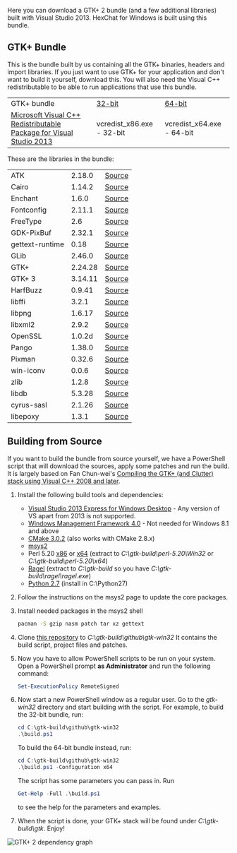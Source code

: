 Here you can download a GTK+ 2 bundle (and a few additional libraries) built with Visual Studio 2013. HexChat for Windows is built using this bundle.


## GTK+ Bundle

This is the bundle built by us containing all the GTK+ binaries, headers and import libraries. If you just want to use GTK+ for your application and don't want to build it yourself, download this. You will also need the Visual C++ redistributable to be able to run applications that use this bundle.

<table>
    <tr>
        <td>GTK+ bundle</td>
        <td><a href="https://dl.hexchat.net/gtk-win32/vc12/x86/gtk-Win32.7z">32-bit</a></td>
        <td><a href="https://dl.hexchat.net/gtk-win32/vc12/x64/gtk-x64.7z">64-bit</a></td>
    </tr>
    <tr>
        <td><a href="https://www.microsoft.com/en-us/download/details.aspx?id=40784">Microsoft Visual C++ Redistributable Package for Visual Studio 2013</a></td>
        <td>vcredist_x86.exe - 32-bit</a></td>
        <td>vcredist_x64.exe - 64-bit</a></td>
    </tr>
</table>

These are the libraries in the bundle:

<table>
    <tr>
        <td>ATK</td>
        <td>2.18.0</td>
        <td><a href="http://ftp.acc.umu.se/pub/GNOME/sources/atk/2.18/atk-2.18.0.tar.xz">Source</a></td>
    </tr>
    <tr>
        <td>Cairo</td>
        <td>1.14.2</td>
        <td><a href="https://dl.hexchat.net/gtk-win32/src/cairo-1.14.2.tar.xz">Source</a></td>
    </tr>
    <tr>
        <td>Enchant</td>
        <td>1.6.0</td>
        <td><a href="https://dl.hexchat.net/gtk-win32/src/enchant-1.6.0.tar.gz">Source</a></td>
    </tr>
    <tr>
        <td>Fontconfig</td>
        <td>2.11.1</td>
        <td><a href="http://fontconfig.org/release/fontconfig-2.11.1.tar.gz">Source</a></td>
    </tr>
    <tr>
        <td>FreeType</td>
        <td>2.6</td>
        <td><a href="https://dl.hexchat.net/gtk-win32/src/freetype-2.6.tar.bz2">Source</a></td>
    </tr>
    <tr>
        <td>GDK-PixBuf</td>
        <td>2.32.1</td>
        <td><a href="http://ftp.acc.umu.se/pub/GNOME/sources/gdk-pixbuf/2.32/gdk-pixbuf-2.32.1.tar.xz">Source</a></td>
    </tr>
    <tr>
        <td>gettext-runtime</td>
        <td>0.18</td>
        <td><a href="https://dl.hexchat.net/gtk-win32/src/gettext-vc100-0.18-src.tar.bz2">Source</a></td>
    </tr>
    <tr>
        <td>GLib</td>
        <td>2.46.0</td>
        <td><a href="http://ftp.acc.umu.se/pub/GNOME/sources/glib/2.46/glib-2.46.0.tar.xz">Source</a></td>
    </tr>
    <tr>
        <td>GTK+</td>
        <td>2.24.28</td>
        <td><a href="https://dl.hexchat.net/gtk-win32/src/gtk+-2.24.28.tar.xz">Source</a></td>
    </tr>
    <tr>
        <td>GTK+ 3</td>
        <td>3.14.11</td>
        <td><a href="http://ftp.acc.umu.se/pub/gnome/sources/gtk+/3.14/gtk+-3.14.11.tar.xz">Source</a></td>
    </tr>
    <tr>
        <td>HarfBuzz</td>
        <td>0.9.41</td>
        <td><a href="https://dl.hexchat.net/gtk-win32/src/harfbuzz-0.9.41.tar.bz2">Source</a></td>
    </tr>
    <tr>
        <td>libffi</td>
        <td>3.2.1</td>
        <td><a href="https://dl.hexchat.net/gtk-win32/src/libffi-3.2.1.tar.gz">Source</a></td>
    </tr>
    <tr>
        <td>libpng</td>
        <td>1.6.17</td>
        <td><a href="https://dl.hexchat.net/gtk-win32/src/libpng-1.6.17.tar.xz">Source</a></td>
    </tr>
    <tr>
        <td>libxml2</td>
        <td>2.9.2</td>
        <td><a href="https://dl.hexchat.net/gtk-win32/src/libxml2-2.9.2.tar.gz">Source</a></td>
    </tr>
    <tr>
        <td>OpenSSL</td>
        <td>1.0.2d</td>
        <td><a href="https://dl.hexchat.net/gtk-win32/src/openssl-1.0.2d.tar.gz">Source</a></td>
    </tr>
    <tr>
        <td>Pango</td>
        <td>1.38.0</td>
        <td><a href="http://ftp.acc.umu.se/pub/GNOME/sources/pango/1.38/pango-1.38.0.tar.xz">Source</a></td>
    </tr>
    <tr>
        <td>Pixman</td>
        <td>0.32.6</td>
        <td><a href="https://dl.hexchat.net/gtk-win32/src/pixman-0.32.6.tar.gz">Source</a></td>
    </tr>
    <tr>
        <td>win-iconv</td>
        <td>0.0.6</td>
        <td><a href="https://dl.hexchat.net/gtk-win32/src/win-iconv-0.0.6.tar.bz2">Source</a></td>
    </tr>
    <tr>
        <td>zlib</td>
        <td>1.2.8</td>
        <td><a href="https://dl.hexchat.net/gtk-win32/src/zlib-1.2.8.tar.xz">Source</a></td>
    </tr>
    <tr>
        <td>libdb</td>
        <td>5.3.28</td>
        <td><a href="http://download.oracle.com/berkeley-db/db-5.3.28.tar.gz">Source</a></td>
    </tr>
    <tr>
        <td>cyrus-sasl</td>
        <td>2.1.26</td>
        <td><a href="ftp://ftp.cyrusimap.org/cyrus-sasl/cyrus-sasl-2.1.26.tar.gz">Source</a></td>
    </tr>
    <tr>
        <td>libepoxy</td>
        <td>1.3.1</td>
        <td><a href="https://github.com/anholt/libepoxy/releases/download/v1.3.1/libepoxy-1.3.1.tar.bz2">Source</a></td>
    </tr>
</table>


## Building from Source

If you want to build the bundle from source yourself, we have a PowerShell script that will download the sources, apply some patches and run the build. It is largely based on Fan Chun-wei's [Compiling the GTK+ (and Clutter) stack using Visual C++ 2008 and later](https://wiki.gnome.org/action/show/Projects/GTK+/Win32/MSVCCompilationOfGTKStack).

1. Install the following build tools and dependencies:

    * [Visual Studio 2013 Express for Windows Desktop](http://www.visualstudio.com/downloads/download-visual-studio-vs#d-2013-express) - Any version of VS apart from 2013 is not supported.
    * [Windows Management Framework 4.0](https://www.microsoft.com/en-us/download/details.aspx?id=40855) - Not needed for Windows 8.1 and above
    * [CMake 3.0.2](http://www.cmake.org/download/) (also works with CMake 2.8.x)
    * [msys2](https://msys2.github.io/)
    * Perl 5.20 [x86](https://dl.hexchat.net/misc/perl/perl-5.20.0-x86.7z) or [x64](https://dl.hexchat.net/misc/perl/perl-5.20.0-x64.7z) (extract to _C:\gtk-build\perl-5.20\Win32_ or _C:\gtk-build\perl-5.20\x64_)
    * [Ragel](https://dl.hexchat.net/gtk-win32/ragel-6.8.7z) (extract to _C:\gtk-build_ so you have _C:\gtk-build\ragel\ragel.exe_)
    * [Python 2.7](https://www.python.org/ftp/python/2.7.9/python-2.7.9.amd64.msi) (install in C:\Python27)

1. Follow the instructions on the msys2 page to update the core packages.

1. Install needed packages in the msys2 shell

    ```bash
    pacman -S gzip nasm patch tar xz gettext
    ```

1. Clone [this repository](https://github.com/hexchat/gtk-win32) to _C:\gtk-build\github\gtk-win32_ It contains the build script, project files and patches.

1. Now you have to allow PowerShell scripts to be run on your system. Open a PowerShell prompt **as Administrator** and run the following command:

    ```powershell
    Set-ExecutionPolicy RemoteSigned
    ```

1. Now start a new PowerShell window as a regular user. Go to the _gtk-win32_ directory and start building with the script. For example, to build the 32-bit bundle, run:

    ```powershell
    cd C:\gtk-build\github\gtk-win32
    .\build.ps1
    ```

    To build the 64-bit bundle instead, run:

    ```powershell
    cd C:\gtk-build\github\gtk-win32
    .\build.ps1 -Configuration x64
    ```

    The script has some parameters you can pass in. Run

    ```powershell
    Get-Help -Full .\build.ps1
    ```

    to see the help for the parameters and examples.

1. When the script is done, your GTK+ stack will be found under _C:\gtk-build\gtk_. Enjoy!

![GTK+ 2 dependency graph](https://hexchat.github.io/gtk-win32/img/dependency-graph.png)
